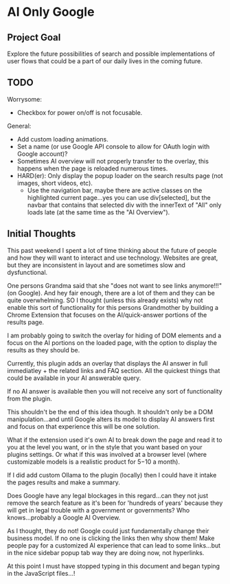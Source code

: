 # AI Only Google

## Project Goal

Explore the future possibilities of search and possible implementations of user flows that could be a part of our daily lives in the coming future.

## TODO

Worrysome:
- Checkbox for power on/off is not focusable.

General:
- Add custom loading animations.
- Set a name (or use Google API console to allow for OAuth login with Google account)?
- Sometimes AI overview will not properly transfer to the overlay, this happens when the page is reloaded numerous times.
- HARD(er): Only display the popup loader on the search results page (not images, short videos, etc).
    - Use the navigation bar, maybe there are active classes on the highlighted current page...yes you can use div[selected], but the navbar that contains that selected div with the innerText of "All" only loads late (at the same time as the "AI Overview").

## Initial Thoughts

This past weekend I spent a lot of time thinking about the future of people and how they will want to interact and use technology. Websites are great, but they are inconsistent in layout and are sometimes slow and dysfunctional.

One persons Grandma said that she "does not want to see links anymore!!!" (on Google). And hey fair enough, there are a lot of them and they can be quite overwhelming. SO I thought (unless this already exists) why not enable this sort of functionality for this persons Grandmother by building a Chrome Extension that focuses on the AI/quick-answer portions of the results page.

I am probably going to switch the overlay for hiding of DOM elements and a focus on the AI portions on the loaded page, with the option to display the results as they should be.

Currently, this plugin adds an overlay that displays the AI answer in full immediatley + the related links and FAQ section. All the quickest things that could be available in your AI answerable query.

If no AI answer is available then you will not receive any sort of functionality from the plugin.

This shouldn't be the end of this idea though. It shouldn't only be a DOM manipulation...and until Google alters its model to display AI answers first and focus on that experience this will be one solution.

What if the extension used it's own AI to break down the page and read it to you at the level you want, or in the style that you want based on your plugins settings. Or what if this was involved at a browser level (where customizable models is a realistic product for $5-$10 a month).

If I did add custom Ollama to the plugin (locally) then I could have it intake the pages results and make a summary.

Does Google have any legal blockages in this regard...can they not just remove the search feature as it's been for 'hundreds of years' because they will get in legal trouble with a government or governments? Who knows...probably a Google AI Overview.

As I thought, they do not! Google could just fundamentally change their business model. If no one is clicking the links then why show them! Make people pay for a customized AI experience that can lead to some links...but in the nice sidebar popup tab way they are doing now, not hyperlinks.

At this point I must have stopped typing in this document and began typing in the JavaScript files...!